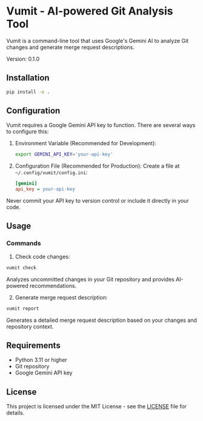 # Vumit - AI-powered Git Analysis Tool

Vumit is a command-line tool that uses Google's Gemini AI to analyze Git changes and generate merge request descriptions.

Version: 0.1.0

## Installation

```bash
pip install -e .
```

## Configuration

Vumit requires a Google Gemini API key to function. There are several ways to configure this:

1. Environment Variable (Recommended for Development):
   ```bash
   export GEMINI_API_KEY='your-api-key'
   ```

2. Configuration File (Recommended for Production):
   Create a file at `~/.config/vumit/config.ini`:
   ```ini
   [gemini]
   api_key = your-api-key
   ```

Never commit your API key to version control or include it directly in your code.

## Usage

### Commands

1. Check code changes:
```bash
vumit check
```
Analyzes uncommitted changes in your Git repository and provides AI-powered recommendations.

2. Generate merge request description:
```bash
vumit report
```
Generates a detailed merge request description based on your changes and repository context.

## Requirements

- Python 3.11 or higher
- Git repository
- Google Gemini API key

## License

This project is licensed under the MIT License - see the [LICENSE](LICENSE) file for details.